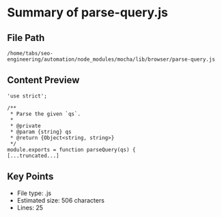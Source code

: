 # Summary of parse-query.js
  
## File Path
`/home/tabs/seo-engineering/automation/node_modules/mocha/lib/browser/parse-query.js`

## Content Preview
```
'use strict';

/**
 * Parse the given `qs`.
 *
 * @private
 * @param {string} qs
 * @return {Object<string, string>}
 */
module.exports = function parseQuery(qs) {
[...truncated...]
```

## Key Points
- File type: .js
- Estimated size: 506 characters
- Lines: 25
